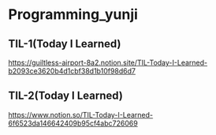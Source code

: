 # Programming_yunji
## TIL-1(Today I Learned)
https://guiltless-airport-8a2.notion.site/TIL-Today-I-Learned-b2093ce3620b4d1cbf38d1b10f98d6d7
## TIL-2(Today I Learned)
https://www.notion.so/TIL-Today-I-Learned-6f6523da146642409b95cf4abc726069
